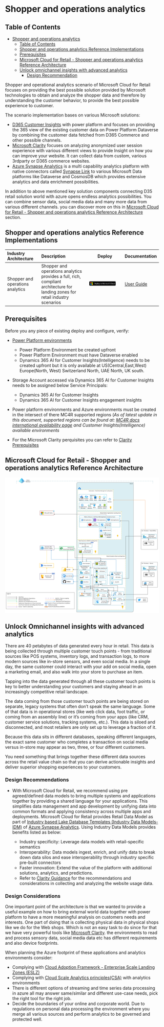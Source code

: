 # Shopper and operations analytics

## Table of Contents

- [Shopper and operations analytics](#shopper-and-operations-analytics)
  - [Table of Contents](#table-of-contents)
  - [Shopper and operations analytics Reference Implementations](#shopper-and-operations-analytics-reference-implementations)
  - [Prerequisites](#prerequisites)
  - [Microsoft Cloud  for Retail - Shopper and operations analytics Reference Architecture](#microsoft-cloud-for-retail---shopper-and-operations-analytics-reference-architecture)
  - [Unlock omnichannel insights with advanced analytics](#unlock-omnichannel-insights-with-advanced-analytics)
    - [Design Recommendation](#design-recommendation)

Shopper and operational analytics scenario of Microsoft Cloud for Retail focuses on providing the best possible solution provided by Microsoft technologies to obtain  and analyze the shopper data and therefore by understanding the customer behavior, to provide the best possible experience to customer.

The scenario implementation bases on various Microsoft solutions:
- [D365 Customer Insights](https://dynamics.microsoft.com/ai/customer-insights/) with  power platform and focuses on providing the 365 view of the existing customer data on Power Platform Dataverse by combining the customer data fetched from D365 Commerce and other possible channels.
- [Microsoft Clarity](https://clarity.microsoft.com/) focuses on analyzing anonymized user session experience with various different views to provide Insight on how you can improve your  website. It can collect data from custom, various 3rdparty or D365 commerce websites.
- [Azure Synapse Analytics](https://docs.microsoft.com/azure/synapse-analytics/overview-what-is) is a multi capability analytics platform with native connectors called [Synapse Link](https://docs.microsoft.com/en-us/power-apps/maker/data-platform/azure-synapse-link-synapse?context=/azure/synapse-analytics/context/context) to various Microsoft Data platforms like Dataverse and CosmosDB
which provides extensive analytics and data enrichment possibilities.

In addition to above mentioned key solution components connecting D35 retail solution world with azure opens endless analytics possibilities. You can combine sensor data, social media data and many more data from various different channels.
you can discover more on this in [Microsoft Cloud  for Retail - Shopper and operations analytics Reference Architecture](#microsoft-cloud-for-retail---shopper-and-operations-analytics-reference-architecture) section.

## Shopper and operations analytics Reference Implementations

| Industry Architecture | Description | Deploy | Documentation
|:----------------------|:------------|--------|--------------|
| Shopper and operations analytics | Shopper and operations analytics provides a full, rich, compliant architecture for landing zones for retail industry scenarios |[![Deploy To Microsoft Cloud](./media/deploytomicrosoftcloud.svg)](https://solutions.microsoft.com/Microsoft%20Cloud%20for%20Retail) | [User Guide](./referenceImplementation/readme.md)

## Prerequisites

Before you  any piece of existing deploy and configure, verify:

- [Power Platform environments](https://github.com/microsoft/industry/tree/main/foundations/powerPlatform)
  - Power Platform Environment be created upfront
  - Power Platform Environment must have Dataverse enabled
  - Dynamics 365 AI for Customer Insights​(Intelligence)​ needs to be created upfront but it is only available at US(Central,East,West) Europe(North, West) Switzerland North, UAE North, UK south​.
- Storage Account​ accessed via Dynamics 365 AI for Customer Insights​  needs to be assigned below Service Principals:
  - Dynamics 365 AI for Customer Insights​
  - Dynamics 365 AI for Customer Insights engagement insights​

- Power platform environments and Azure environments must be created in the intersect of there MC4R supported regions (*As of latest update in this document, supported regions can be found at: [MC4R docs international availability page](https://docs.microsoft.com/en-us/industry/retail/availability) and Customer Insights(Intelligence)​ available environments*

- For the Microsoft Clarity perquisites you can refer to [Clarity Prerequisites](clarity/README.md#prerequisites)

## Microsoft Cloud  for Retail - Shopper and operations analytics Reference Architecture

![Shopper and operations analytics Reference Architecture](./media/shooperanalytics.png)

## Unlock Omnichannel insights with advanced analytics

There are 40 petabytes of data generated every hour in retail. This data is being collected through multiple customer touch points - from traditional sources like POS systems, inventory logs, and transaction logs, to more modern sources like in-store sensors, and even social media. In a single day, the same customer could interact with your add on social media, open a marketing email, and also walk into your store to purchase an item.

Tapping into the data generated through all these customer touch points is key to better understanding your customers and staying ahead in an increasingly competitive retail landscape.

The data coming from those customer touch points are being stored on separate, legacy systems that often don’t speak the same language. Some of that data is in operational stores (like web click data, foot traffic, or coming from an assembly line) or it’s coming from your apps (like CRM, customer service solutions, tracking systems, etc.). This data is siloed and disconnected, and most retailers are only set up to leverage a fraction of it.

Because this data sits in different databases, speaking different languages, the exact same customer who completes a transaction on social media versus in-store may appear as two, three, or four different customers.

You need something that brings together these different data sources across the retail value chain so that you can derive actionable insights and deliver superior shopping experiences to your customers.

### Design Recommendations

- With Microsoft Cloud for Retail, we recommend using pre agreed/defined data models to bring multiple systems and applications together by providing a shared language for your applications. This simplifies data management and app development by unifying data into common formats and applying consistency across multiple apps and deployments. Microsoft Cloud for Retail provides Retail Data Model as part of [Industry based Lake Database Templates (Industry Data Models-IDM)](https://techcommunity.microsoft.com/t5/azure-synapse-analytics-blog/database-templates-in-azure-synapse-analytics/ba-p/2929112) of [Azure Synapse Analytics](https://docs.microsoft.com/azure/synapse-analytics/overview-what-is). Using Industry Data Models provides benefits listed as below:

  - Industry specificity: Leverage data models with retail-specific semantics
  - Interoperability: Data models ingest, enrich, and unify data to break down data silos and ease interoperability through industry specific pre-built connectors
  - Faster innovation: Extend the value of the platform with additional solutions, analytics, and predictions.
  - Refer to [Clarity Guidance](clarity/README.md#prerequisites) for the recommendations and considerations in collecting and analyzing the website usage data.

### Design Considerations

One important point of the architecture is that we wanted to provide a useful example on how to bring external world data together with power platform to have a more meaningful analysis on customers needs and interests. One part of doing that is collecting physical data in physical shops like we do for the Web shops. Which is not an easy task to do since for that we have very powerful tools like [Microsoft Clarity](https://clarity.microsoft.com/).
the environments to read and process sensory data, social media data etc has different requirements and also device footprints.

When planning the  Azure footprint of these applications and analytics environments consider:

- Complying with [Cloud Adoption Framework - Enterprise Scale Landing Zones (ESLZ)](https://docs.microsoft.com/en-us/azure/cloud-adoption-framework/ready/enterprise-scale/)
- Complying with [Cloud Scale Analytics principles(CSA)](https://docs.microsoft.com/en-us/azure/cloud-adoption-framework/scenarios/cloud-scale-analytics/) with analytics environments
- There is different options of streaming and time series data processing in azure all may answer same/similar and different use-case needs, pick the right tool for the right job.
- Decide the boundaries of your online and corporate world. Due to regulations on personal data processing the environment where you merge all various sources and perform analytics to be governed and protected well.